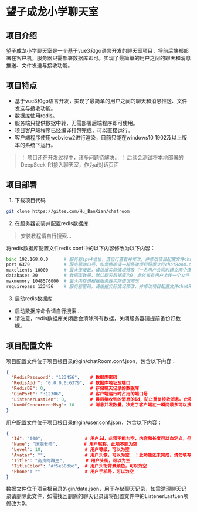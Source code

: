 # 望子成龙小学聊天室

## 项目介绍
望子成龙小学聊天室是一个基于vue3和go语言开发的聊天室项目，将前后端都部署在客户机，服务器只需部署数据库即可。实现了最简单的用户之间的聊天和消息推送、文件发送与接收功能。

## 项目特点
- 基于vue3和go语言开发，实现了最简单的用户之间的聊天和消息推送、文件发送与接收功能。
- 数据库使用redis。
- 服务端只提供数据中转，无需部署后端程序即可使用。
- 项目客户端程序已经编译打包完成，可以直接运行。
- 客户端程序使用webview2进行渲染，目前只能在windows10 1902及以上版本的系统下运行。

> ！ 项目还在开发过程中，诸多问题待解决... ！
> 后续会测试将本地部署的DeepSeek-R1接入聊天室，作为ai对话页面

## 项目部署
1. 下载项目代码
```bash
git clone https://gitee.com/Hu_BanXian/chatroom
```
2. 在服务器安装并配置redis数据库
> 安装教程请自行搜索...

将redis数据库配置文件redis.conf中的以下内容修改为以下内容：
```bash
bind 192.168.0.0      # 服务器ipv4地址，请自行查看并修改，并修改项目配置文件chatRoom.conf.json中的RedisAddr项
port 6379             # 服务器端口号，如需修改请一起修改项目配置文件chatRoom.conf.json中的RedisAddr项
maxclients 10000      # 最大连接数，请根据实际情况修改（一名用户会同时建立两个连接，用户上传文件时会额外建立一个连接，上传文件结束后关闭）
databases 20          # 数据库数量，默认聊天数据库为0，此外每有用户上传一个文件（图片除外）就会新建一个数据库，若数据库数量已满会导致文件上传失败，请根据实际情况修改
maxmemory 1048576000  # 最大内存请根据服务器实际情况修改
requirepass 123456    # 服务器密码，请根据实际情况修改，并修改项目配置文件chatRoom.conf.json中的RedisPassword项
```

3. 启动redis数据库
- 启动数据库命令请自行搜索...
- 请注意，redis数据库关闭后会清除所有数据，关闭服务器请提前备份好数据。

## 项目配置文件
项目配置文件位于项目根目录的gin/chatRoom.conf.json，包含以下内容：
```json
{
  "RedisPassword": "123456",    # 数据库密码
  "RedisAddr": "0.0.0.0:6379",  # 数据库地址及端口
  "RedisDB": 0,                 # 存储聊天记录的数据库
  "GinPort": ":12306",          # 客户端运行时占用的端口号
  "ListenerLastLen": 0,         # 最后接收到的消息的id，防止重复接收消息。此项在程序运行过程中会自动修改，请勿手动修改。
  "NumOfConcurrentMsg": 10      # 消息并发数量，决定了客户端在一瞬间最多可以接收多少条消息，不了解go语言的管道功能的请不要修改此项。
}
```

用户配置文件位于项目根目录的gin/user.conf.json，包含以下内容：
```json
{
  "Id": "000",                # 用户id，此项不能为空，内容和长度可以自定义，但是必须唯一（请部署者自行与用户沟通，或修改项目来防止用户修改）。
  "Name": "迷糊老师",          # 用户昵称，此项不能为空
  "Level": 10,                # 用户等级，可以为空
  "Avatar": "",               # 用户头像，可以为空  ！此功能还未完成，请勿填写此项
  "Title": "高贵的群主",        # 用户头衔，可以为空
  "TitleColor": "#f5e50dbc",  # 用户头衔背景颜色，可以为空
  "Phone": ""                 # 用户手机号，可以为空
}
```

数据文件位于项目根目录的gin/data.json，用于存储聊天记录，如需清理聊天记录请删除此文件，如需找回删除的聊天记录请将配置文件中的ListenerLastLen项修改为0。